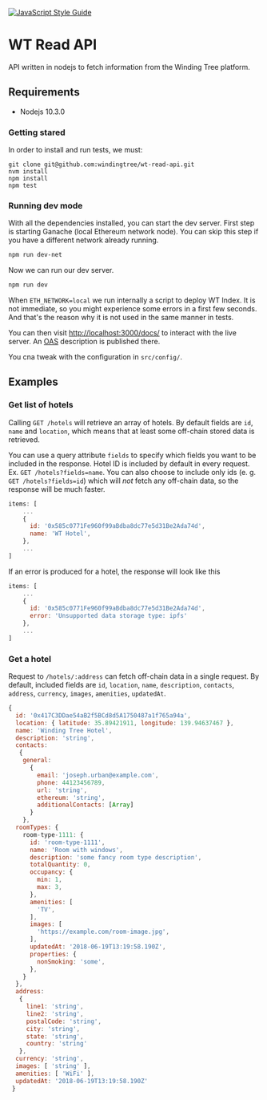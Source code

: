 [![JavaScript Style Guide](https://img.shields.io/badge/code_style-standard-brightgreen.svg)](https://standardjs.com)
# WT Read API
API written in nodejs to fetch information from the Winding Tree platform.

## Requirements
- Nodejs 10.3.0

### Getting stared
In order to install and run tests, we must:
```
git clone git@github.com:windingtree/wt-read-api.git
nvm install
npm install
npm test
```

### Running dev mode
With all the dependencies installed, you can start the dev server.
First step is starting Ganache (local Ethereum network node). You can skip this
step if you have a different network already running.
```bash
npm run dev-net
```

Now we can run our dev server.
```bash
npm run dev
```
When `ETH_NETWORK=local` we run internally a script to deploy WT Index. It is not immediate,
so you might experience some errors in a first few seconds. And that's the reason why
it is not used in the same manner in tests.

You can then visit [http://localhost:3000/docs/](http://localhost:3000/docs/) to interact
with the live server. An [OAS](https://github.com/OAI/OpenAPI-Specification) description is published there.

You cna tweak with the configuration in `src/config/`.

## Examples
### Get list of hotels

Calling `GET /hotels` will retrieve an array of hotels. By default fields are `id`, `name` and `location`, which
means that at least some off-chain stored data is retrieved.

You can use a query attribute `fields` to specify which fields you want to be included in the response.
Hotel ID is included by default in every request. Ex. `GET /hotels?fields=name`. You can also choose to include
only ids (e. g. `GET /hotels?fields=id`) which will *not* fetch any off-chain data, so the response will be much faster.

```javascript
items: [
    ...
    { 
      id: '0x585c0771Fe960f99aBdba8dc77e5d31Be2Ada74d',
      name: 'WT Hotel',
    },
    ...
]
```

If an error is produced for a hotel, the response will look like this
```javascript
items: [
    ...
    { 
      id: '0x585c0771Fe960f99aBdba8dc77e5d31Be2Ada74d',
      error: 'Unsupported data storage type: ipfs' 
    },
    ...
]
```


### Get a hotel

Request to `/hotels/:address` can fetch off-chain data in a single request. By default, included fields are `id`, `location`, 
`name`, `description`, `contacts`, `address`, `currency`, `images`, `amenities`, `updatedAt`.


```javascript
{ 
  id: '0x417C3DDae54aB2f5BCd8d5A1750487a1f765a94a',
  location: { latitude: 35.89421911, longitude: 139.94637467 },
  name: 'Winding Tree Hotel',
  description: 'string',
  contacts: 
   { 
    general: 
      { 
        email: 'joseph.urban@example.com',
        phone: 44123456789,
        url: 'string',
        ethereum: 'string',
        additionalContacts: [Array] 
      } 
    },
  roomTypes: {
    room-type-1111: {
      id: 'room-type-1111',
      name: 'Room with windows',
      description: 'some fancy room type description',
      totalQuantity: 0,
      occupancy: {
        min: 1,
        max: 3,
      },
      amenities: [
        'TV',
      ],
      images: [
        'https://example.com/room-image.jpg',
      ],
      updatedAt: '2018-06-19T13:19:58.190Z',
      properties: {
        nonSmoking: 'some',
      },
    }
  },
  address: 
   { 
     line1: 'string',
     line2: 'string',
     postalCode: 'string',
     city: 'string',
     state: 'string',
     country: 'string' 
   },
  currency: 'string',
  images: [ 'string' ],
  amenities: [ 'WiFi' ],
  updatedAt: '2018-06-19T13:19:58.190Z'
 }

```
